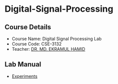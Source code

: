 # Digital-Signal-Processing
## Course Details
- Course Name: Digital Signal Processing Lab
- Course Code: CSE-3132
- Teacher: [DR. MD. EKRAMUL HAMID](http://rurfid.ru.ac.bd/ru_profile/public/teacher/22701146/profile)

## Lab Manual
- [Experiments](Experiments.pdf)